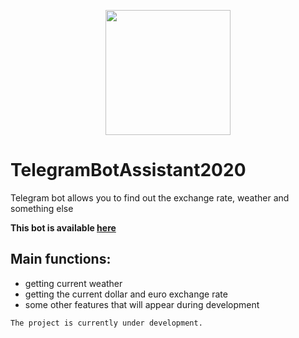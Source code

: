 <p align="center"> 
<img src="https://static.wixstatic.com/media/deebbb_55f5f969820c4c0faa5405b68f80e771~mv2.png" width="200">
</p>


# TelegramBotAssistant2020
Telegram bot allows you to find out the exchange rate, weather and something else

<b>This bot is available [here](https://t.me/ultrapapich_619top_bot)</b>

## Main functions:
- getting current weather
- getting the current dollar and euro exchange rate
- some other features that will appear during development

```
The project is currently under development.
```
